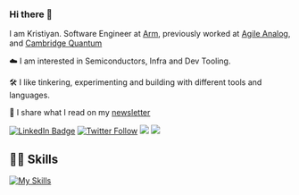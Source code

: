 ### Hi there 👋

I am Kristiyan. Software Engineer at [Arm](https://www.arm.com/), previously worked at [Agile Analog](https://www.agileanalog.com/), and [Cambridge Quantum](https://cambridgequantum.com/) 

☁️ I am interested in Semiconductors, Infra and Dev Tooling.

🛠️ I like tinkering, experimenting and building with different tools and languages.

👾 I share what I read on my [newsletter](https://krisdilov.substack.com/)

[![LinkedIn Badge](https://img.shields.io/badge/LinkedIn-Profile-informational?style=flat&logo=linkedin&logoColor=white&color=blue)](https://www.linkedin.com/in/kristiyan-dilov-4317a4178/)
[![Twitter Follow](https://img.shields.io/twitter/follow/kristiyan514?label=kristiyan514&logo=twitter&style=flat&color=blue)](https://twitter.com/kristiyan514)
![](https://dcbadge.vercel.app/api/shield/520315179171446785?style=flat)
![](https://www.codewars.com/users/kris524/badges/micro)

## 👨‍💻 Skills
[![My Skills](https://skillicons.dev/icons?i=python,cpp,aws,githubactions,git,linux,kubernetes,docker,jenkins,flask,gitlab,qt)](https://skillicons.dev)

